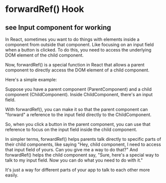 # forwardRef() Hook

## see Input component for working

In React, sometimes you want to do things with elements inside a component from outside that component. Like focusing on an input field when a button is clicked. To do this, you need to access the underlying DOM element of the child component.

Now, forwardRef() is a special function in React that allows a parent component to directly access the DOM element of a child component.

Here's a simple example:

Suppose you have a parent component (ParentComponent) and a child component (ChildComponent). Inside ChildComponent, there's an input field.

With forwardRef(), you can make it so that the parent component can "forward" a reference to the input field directly to the ChildComponent.

So, when you click a button in the parent component, you can use that reference to focus on the input field inside the child component.

In simpler terms, forwardRef() helps parents talk directly to specific parts of their child components, like saying "Hey, child component, I need to access that input field of yours. Can you give me a way to do that?" And forwardRef() helps the child component say, "Sure, here's a special way to talk to my input field. Now you can do what you need to do with it."

It's just a way for different parts of your app to talk to each other more easily.








